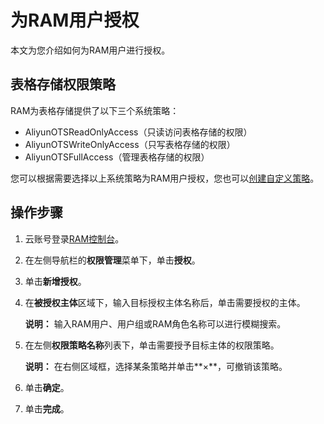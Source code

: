 # 为RAM用户授权

本文为您介绍如何为RAM用户进行授权。

## 表格存储权限策略

RAM为表格存储提供了以下三个系统策略：

-   AliyunOTSReadOnlyAccess（只读访问表格存储的权限）
-   AliyunOTSWriteOnlyAccess（只写表格存储的权限）
-   AliyunOTSFullAccess（管理表格存储的权限）

您可以根据需要选择以上系统策略为RAM用户授权，您也可以[创建自定义策略](/cn.zh-CN/权限策略管理/自定义策略/创建自定义策略.md)。

## 操作步骤

1.  云账号登录[RAM控制台](https://ram.console.aliyun.com/)。

2.  在左侧导航栏的**权限管理**菜单下，单击**授权**。

3.  单击**新增授权**。

4.  在**被授权主体**区域下，输入目标授权主体名称后，单击需要授权的主体。

    **说明：** 输入RAM用户、用户组或RAM角色名称可以进行模糊搜索。

5.  在左侧**权限策略名称**列表下，单击需要授予目标主体的权限策略。

    **说明：** 在右侧区域框，选择某条策略并单击**×**，可撤销该策略。

6.  单击**确定**。

7.  单击**完成**。



